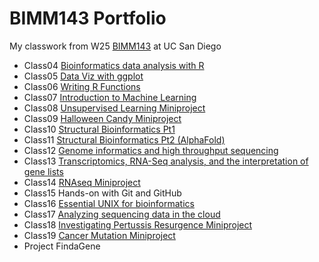 # BIMM143 Portfolio

My classwork from W25 [BIMM143](https://bioboot.github.io/bimm143_W25/) at UC San Diego 

- Class04 [Bioinformatics data analysis with R](https://htmlpreview.github.io/?https://raw.githubusercontent.com/jprych/BIMM143_GitHub/refs/heads/main/Class4/Class-4-test.html)
- Class05 [Data Viz with ggplot](https://htmlpreview.github.io/?https://raw.githubusercontent.com/jprych/BIMM143_GitHub/refs/heads/main/Class5/class5.html)
- Class06 [Writing R Functions](https://htmlpreview.github.io/?https://raw.githubusercontent.com/jprych/BIMM143_GitHub/refs/heads/main/Class6/Class6/Class6.html)
- Class07 [Introduction to Machine Learning](https://htmlpreview.github.io/?https://raw.githubusercontent.com/jprych/BIMM143_GitHub/refs/heads/main/Class07/class07.html)
- Class08 [Unsupervised Learning Miniproject](https://htmlpreview.github.io/?https://raw.githubusercontent.com/jprych/BIMM143_GitHub/refs/heads/main/Class08/class08-%20miniproject.html)
- Class09 [Halloween Candy Miniproject](https://htmlpreview.github.io/?https://raw.githubusercontent.com/jprych/BIMM143_GitHub/refs/heads/main/Class09/Class09%20Halloween%20mini-project.html)
- Class10 [Structural Bioinformatics Pt1](https://htmlpreview.github.io/?https://raw.githubusercontent.com/jprych/BIMM143_GitHub/refs/heads/main/Class10/Class10%20Structural%20Bioinformatics%20pt1.html)
- Class11 [Structural Bioinformatics Pt2 (AlphaFold)](https://htmlpreview.github.io/?https://raw.githubusercontent.com/jprych/BIMM143_GitHub/refs/heads/main/Class11/Comparative%20Structure%20Analysis.html)
- Class12 [Genome informatics and high throughput sequencing](https://htmlpreview.github.io/?https://raw.githubusercontent.com/jprych/BIMM143_GitHub/refs/heads/main/Class12/Class12.html)
- Class13 [Transcriptomics, RNA-Seq analysis, and the interpretation of gene lists](https://htmlpreview.github.io/?https://raw.githubusercontent.com/jprych/BIMM143_GitHub/refs/heads/main/Class13/Class%2013%20Transcriptiome%20and%20RNA-seq.html)
- Class14 [RNAseq Miniproject](https://htmlpreview.github.io/?https://raw.githubusercontent.com/jprych/BIMM143_GitHub/refs/heads/main/Class14/RNAseqminiproject.html)
- Class15 Hands-on with Git and GitHub
- Class16 [Essential UNIX for bioinformatics](https://github.com/jprych/BIMM143_GitHub/blob/main/Class16/HW8_unix_questions.pdf)
- Class17 [Analyzing sequencing data in the cloud](https://htmlpreview.github.io/?https://raw.githubusercontent.com/jprych/BIMM143_GitHub/refs/heads/main/Class17/class17.html)
- Class18 [Investigating Pertussis Resurgence Miniproject](https://htmlpreview.github.io/?https://raw.githubusercontent.com/jprych/BIMM143_GitHub/refs/heads/main/Class18/class18.html)
- Class19 [Cancer Mutation Miniproject](https://github.com/jprych/BIMM143_GitHub/blob/main/Class19/lab19.pdf)
- Project FindaGene


